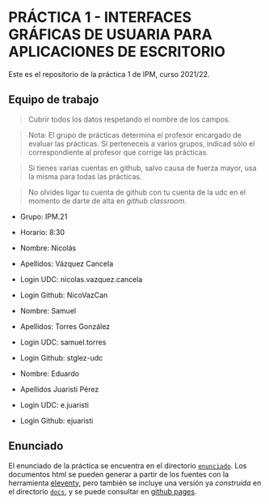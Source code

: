 # PRÁCTICA 1 - INTERFACES GRÁFICAS DE USUARIA PARA APLICACIONES DE ESCRITORIO

Este es el repositorio de la práctica 1 de IPM, curso 2021/22.


## Equipo de trabajo

  > Cubrir todos los datos respetando el nombre de los campos.

  > Nota: El grupo de prácticas determina el profesor encargado de
  > evaluar las prácticas. Si perteneceis a varios grupos, indicad
  > sólo el correspondiente al profesor que corrige las prácticas.
  
  > Si tienes varias cuentas en github, salvo causa de fuerza mayor,
  > usa la misma para todas las prácticas.
  
  > No olvides ligar tu cuenta de github con tu cuenta de la udc en el
  > momento de darte de alta en _github classroom_.
  
  
  * Grupo: IPM.21
  * Horario: 8:30
  
  * Nombre: Nicolás
  * Apellidos: Vázquez Cancela
  * Login UDC: nicolas.vazquez.cancela
  * Login Github: NicoVazCan
  
  * Nombre: Samuel
  * Apellidos: Torres González
  * Login UDC: samuel.torres
  * Login Github: stglez-udc

  * Nombre: Eduardo
  * Apellidos Juaristi Pérez
  * Login UDC: e.juaristi
  * Login Github: ejuaristi


## Enunciado

El enunciado de la práctica se encuentra en el directorio
[`enunciado`](enunciado/). Los documentos html se pueden generar a
partir de los fuentes con la herramienta
[eleventy](https://www.11ty.dev/), pero también se incluye una versión
ya _construida_ en el directorio [`docs`](docs/index.html), y se puede consultar
en [github pages](https://ipm-fic.github.io/assignment--202122-01/).
